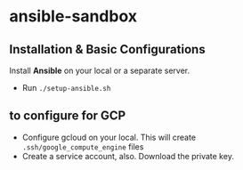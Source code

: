 # ansible-sandbox



## Installation & Basic Configurations

Install **Ansible** on your local or a separate server.

- Run `./setup-ansible.sh`


## to configure for GCP

- Configure gcloud on your local. This will create `.ssh/google_compute_engine` files
- Create a service account, also. Download the private key.